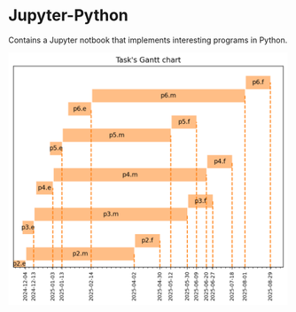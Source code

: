 # Jupyter-Python
Contains a Jupyter notbook that implements interesting programs in Python.

![Gantt chart](./00-gantt-chart/output/gantt-chart.png)
